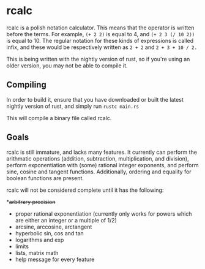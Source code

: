 rcalc
=====

rcalc is a polish notation calculator. This means that the operator is written
before the terms. For example, `(+ 2 2)` is equal to 4, and `(+ 2 3 (/ 10 2))`
is equal to 10. The regular notation for these kinds of expressions is called
infix, and these would be respectively written as `2 + 2` and
`2 + 3 + 10 / 2.`

This is being written with the nightly version of rust, so if you're using an
older version, you may not be able to compile it.

## Compiling

In order to build it, ensure that you have downloaded or built the latest nightly
version of rust, and simply run `rustc main.rs`

This will compile a binary file called rcalc.

## Goals

rcalc is still immature, and lacks many features. It currently can perform
the arithmatic operations (addition, subtraction, multiplication, and division),
perform exponentiation with (some) rational integer exponents, and perform sine, 
cosine and tangent functions. Additionally, ordering and equality for boolean 
functions are present.

rcalc will not be considered complete until it has the following:

*~~arbitrary precision~~
* proper rational exponentiation (currently only works for powers which are either an integer or a multiple of 1/2)
* arcsine, arccosine, arctangent
* hyperbolic sin, cos and tan
* logarithms and exp
* limits
* lists, matrix math
* help message for every feature
